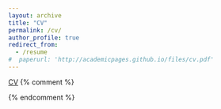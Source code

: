 ```yaml
---
layout: archive
title: "CV"
permalink: /cv/
author_profile: true
redirect_from:
  - /resume
#  paperurl: 'http://academicpages.github.io/files/cv.pdf'  
---
```


[CV](http://goroyeh56.github.io/files/Goro_CV_medium_general.pdf)
{% comment %}
<!-- {% include base_path %} -->
<!-- 
Education
======
* B.S. in IPE, National Tsing Hua University, 2012
* M.S. in Jekyll, GitHub University, 2014
* Ph.D in Version Control Theory, GitHub University, 2018 (expected)

Work experience
======
* Summer 2015: Research Assistant
  * Github University
  * Duties included: Tagging issues
  * Supervisor: Professor Git

* Fall 2015: Research Assistant
  * Github University
  * Duties included: Merging pull requests
  * Supervisor: Professor Hub
  
Skills
======
* Skill 1
* Skill 2
  * Sub-skill 2.1
  * Sub-skill 2.2
  * Sub-skill 2.3
* Skill 3

Publications
======
  <ul>{% for post in site.publications %}
    {% include archive-single-cv.html %}
  {% endfor %}</ul>
  
Talks
======
  <ul>{% for post in site.talks %}
    {% include archive-single-talk-cv.html %}
  {% endfor %}</ul>
  
Teaching
======
  <ul>{% for post in site.teaching %}
    {% include archive-single-cv.html %}
  {% endfor %}</ul>
  
Service and leadership
======
* Currently signed in to 43 different slack teams
 -->
 {% endcomment %}